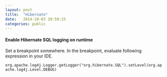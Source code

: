 ```yaml
---
layout: post
title:  "Hibernate"
date:   2014-10-03 20:59:15
categories: public
---
```


#### Enable Hibernate SQL logging on runtime
Set a breakpoint somewhere. In the breakpoint, evaluate following expression in your IDE.

`org.apache.log4j.Logger.getLogger("org.hibernate.SQL").setLevel(org.apache.log4j.Level.DEBUG)`